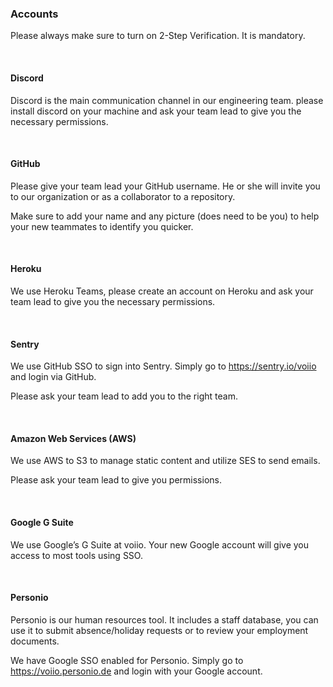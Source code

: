 ### Accounts
Please always make sure to turn on 2-Step Verification. It is mandatory.

<br />

#### Discord
Discord is the main communication channel in our engineering team. please install discord on your machine and ask your team lead to give you the necessary permissions.

<br />

#### GitHub
Please give your team lead your GitHub username. He or she will invite you to our organization or as a collaborator to a repository.

Make sure to add your name and any picture (does need to be you) to help your new teammates to identify you quicker.

<br />

#### Heroku
We use Heroku Teams, please create an account on Heroku and ask your team lead to give you the necessary permissions.

<br />

#### Sentry
We use GitHub SSO to sign into Sentry. Simply go to https://sentry.io/voiio and login via GitHub.

Please ask your team lead to add you to the right team.

<br />

#### Amazon Web Services (AWS)
We use AWS to S3 to manage static content and utilize SES to send emails.

Please ask your team lead to give you permissions.

<br />

#### Google G Suite
We use Google’s G Suite at voiio. Your new Google account will give you access to most tools using SSO.

<br />

#### Personio
Personio is our human resources tool. It includes a staff database, you can use it to submit absence/holiday requests or to review your employment documents.

We have Google SSO enabled for Personio. Simply go to https://voiio.personio.de and login with your Google account.
